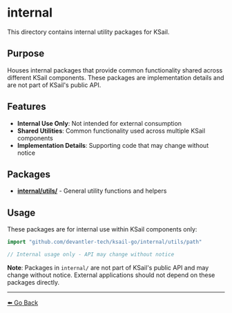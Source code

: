 # internal

This directory contains internal utility packages for KSail.

## Purpose

Houses internal packages that provide common functionality shared across different KSail components. These packages are implementation details and are not part of KSail's public API.

## Features

- **Internal Use Only**: Not intended for external consumption
- **Shared Utilities**: Common functionality used across multiple KSail components
- **Implementation Details**: Supporting code that may change without notice

## Packages

- **[internal/utils/](./utils/README.md)** - General utility functions and helpers

## Usage

These packages are for internal use within KSail components only:

```go
import "github.com/devantler-tech/ksail-go/internal/utils/path"

// Internal usage only - API may change without notice
```

**Note**: Packages in `internal/` are not part of KSail's public API and may change without notice. External applications should not depend on these packages directly.

---

[⬅️ Go Back](../README.md)

